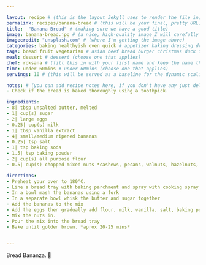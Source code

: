 ```yaml
---

layout: recipe # (this is the layout Jekyll uses to render the file in)
permalink: recipes/banana-bread # (this will be your final, pretty URL)
title:  "Banana Bread" # (making sure we have a good title)
image: banana-bread.jpg # (a nice, high-quality image I will carefully select for you)
imagecredit: "unsplash.com" # (where I'm getting the image above)
categories: baking healthyish oven quick # appetizer baking dressing drink grill healthyish marinade oven pickling quick raw salad sandwich sauce snack soup
tags: bread fruit vegetarian # asian beef bread burger christmas duck french fruit indian italian mexican nuts pasta pork poultry rice seafood thanksgiving vegetarian
meal: dessert # dessert (choose one that applies)
chef: roksana # (fill this in with your first name and keep the name the same for all your recipes, since each chef has his own collection of recipes)
time: under 60mins # under 60mins (choose one that applies)
servings: 10 # (this will be served as a baseline for the dynamic scaling)

notes: # (you can add recipe notes here, if you don't have any just delete this whole section and it won't be processed)
- Check if the bread is baked thoroughly using a toothpick. 

ingredients:
- 8| tbsp unsalted butter, melted
- 1| cup(s) sugar
- 2| large eggs 
- 0.25| cup(s) milk
- 1| tbsp vanilla extract
- 4| small/medium ripened bananas
- 0.25| tsp salt
- 1| tsp baking soda
- 1.5| tsp baking powder
- 2| cup(s) all purpose flour
- 0.5| cup(s) chopped mixed nuts *cashews, pecans, walnuts, hazelnuts, almonds*

directions:
- Preheat your oven to 180°C.
- Line a bread tray with baking parchment and spray with cooking spray.
- In a bowl mash the bananas using a fork
- In a separate bowl whisk the butter and sugar together
- Add the bananas to the mix
- Add the eggs then gradually add flour, milk, vanilla, salt, baking powder, baking soda, and whisk until smooth. 
- Mix the nuts in. 
- Pour the mix into the bread tray 
- Bake until golden brown. *aprox 20-25 mins*
 

--- 
```

<!-- Below is the description, just write what you want or leave it empty 😁 -->
Bread Bananza. 🔪 